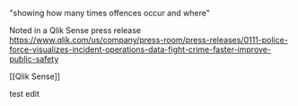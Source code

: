 "showing how many times offences occur and where"

Noted in a Qlik Sense press release https://www.qlik.com/us/company/press-room/press-releases/0111-police-force-visualizes-incident-operations-data-fight-crime-faster-improve-public-safety

[[Qlik Sense]]

test edit